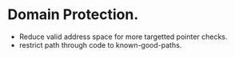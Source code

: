Domain Protection.
==================

- Reduce valid address space for more targetted pointer checks.
- restrict path through code to known-good-paths.


